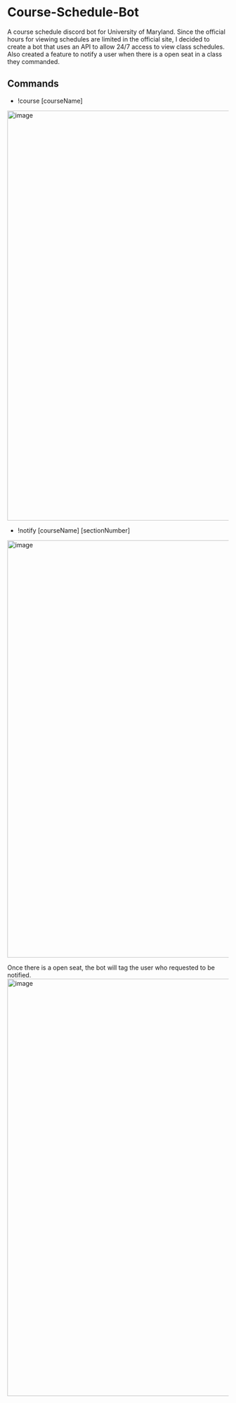 # Course-Schedule-Bot
A course schedule discord bot for University of Maryland. Since the official hours for viewing schedules are limited in the official site, I decided to create a bot that uses an API to allow 24/7 access to view class schedules. Also created a feature to notify a user when there is a open seat in a class they commanded. 

## Commands
* !course [courseName]
<img width="932" alt="image" src="https://user-images.githubusercontent.com/67920321/172975855-5d9bbaf8-18a7-4651-9ba4-54045be0ed68.png">

* !notify [courseName] [sectionNumber]
<img width="949" alt="image" src="https://user-images.githubusercontent.com/67920321/172975735-c09eefc1-56c5-44a3-9de9-01e4ca977da0.png">

Once there is a open seat, the bot will tag the user who requested to be notified.
<img width="949" alt="image" src="https://user-images.githubusercontent.com/67920321/172975762-01c71a1f-440a-4495-9ba0-d12c046cb4bb.png">
